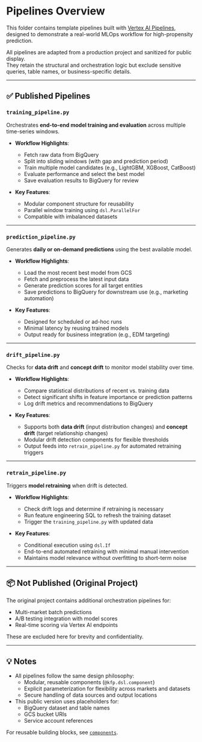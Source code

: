 # Pipelines Overview

This folder contains template pipelines built with [Vertex AI Pipelines](https://cloud.google.com/vertex-ai/docs/pipelines), designed to demonstrate a real-world MLOps workflow for high-propensity prediction.

All pipelines are adapted from a production project and sanitized for public display.  
They retain the structural and orchestration logic but exclude sensitive queries, table names, or business-specific details.

---

## ✅ Published Pipelines

### `training_pipeline.py`
Orchestrates **end-to-end model training and evaluation** across multiple time-series windows.

- **Workflow Highlights**:
  - Fetch raw data from BigQuery
  - Split into sliding windows (with gap and prediction period)
  - Train multiple model candidates (e.g., LightGBM, XGBoost, CatBoost)
  - Evaluate performance and select the best model
  - Save evaluation results to BigQuery for review

- **Key Features**:
  - Modular component structure for reusability
  - Parallel window training using `dsl.ParallelFor`
  - Compatible with imbalanced datasets

---

### `prediction_pipeline.py`
Generates **daily or on-demand predictions** using the best available model.

- **Workflow Highlights**:
  - Load the most recent best model from GCS
  - Fetch and preprocess the latest input data
  - Generate prediction scores for all target entities
  - Save predictions to BigQuery for downstream use (e.g., marketing automation)

- **Key Features**:
  - Designed for scheduled or ad-hoc runs
  - Minimal latency by reusing trained models
  - Output ready for business integration (e.g., EDM targeting)

---

### `drift_pipeline.py`
Checks for **data drift** and **concept drift** to monitor model stability over time.

- **Workflow Highlights**:
  - Compare statistical distributions of recent vs. training data
  - Detect significant shifts in feature importance or prediction patterns
  - Log drift metrics and recommendations to BigQuery

- **Key Features**:
  - Supports both **data drift** (input distribution changes) and **concept drift** (target relationship changes)
  - Modular drift detection components for flexible thresholds
  - Output feeds into `retrain_pipeline.py` for automated retraining triggers

---

### `retrain_pipeline.py`
Triggers **model retraining** when drift is detected.

- **Workflow Highlights**:
  - Check drift logs and determine if retraining is necessary
  - Run feature engineering SQL to refresh the training dataset
  - Trigger the `training_pipeline.py` with updated data

- **Key Features**:
  - Conditional execution using `dsl.If`
  - End-to-end automated retraining with minimal manual intervention
  - Maintains model relevance without overfitting to short-term noise

---

## 📦 Not Published (Original Project)
The original project contains additional orchestration pipelines for:
- Multi-market batch predictions
- A/B testing integration with model scores
- Real-time scoring via Vertex AI endpoints

These are excluded here for brevity and confidentiality.

---

## 💡 Notes
- All pipelines follow the same design philosophy:
  - Modular, reusable components (`@kfp.dsl.component`)
  - Explicit parameterization for flexibility across markets and datasets
  - Secure handling of data sources and output locations
- This public version uses placeholders for:
  - BigQuery dataset and table names
  - GCS bucket URIs
  - Service account references

For reusable building blocks, see [`components`](components).
